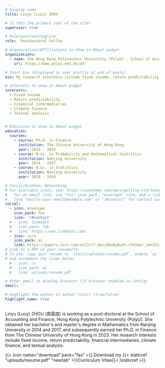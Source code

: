 ```yaml
---
# Display name
title: Linyu (Lucy) ZHOU

# Is this the primary user of the site?
superuser: true

# Role/position/tagline
role:  Postdoctoral Fellow

# Organizations/Affiliations to show in About widget
organizations:
  - name: The Hong Kong Polytechnic University (PolyU) - School of Accounting and Finance
    url: https://www.polyu.edu.hk/af/

# Short bio (displayed in user profile at end of posts)
bio: My research interests include fixed income, return predictability, financial intermediaries, ESG investing and textual analysis.

# Interests to show in About widget
interests:
  - Fixed income
  - Return predictability
  - Financial intermediaries
  - Climate finance
  - Textual analysis
  

# Education to show in About widget
education:
  courses:
    - course: Ph.D. in Finance
      institution: The Chinese University of Hong Kong
      year: 2018 - 2023
    - course: M.Sc. in Probability and Mathematical Statistics
      institution: Nanjing University
      year: 2014 - 2017
    - course: B.Sc. in Statistics
      institution: Nanjing University
      year: 2010 - 2014

# Social/Academic Networking
# For available icons, see: https://wowchemy.com/docs/getting-started/page-builder/#icons
#   For an email link, use "fas" icon pack, "envelope" icon, and a link in the
#   form "mailto:your-email@example.com" or "/#contact" for contact widget.
social:
  - icon: envelope
    icon_pack: fas
    link: '/#contact'
  # - icon: linkedin
  #   icon_pack: fab
  #   link: https://www.linkedin.com/
  - icon: ssrn
    icon_pack: ai
    link: https://papers.ssrn.com/sol3/cf_dev/AbsByAuth.cfm?per_id=3117483
# Link to a PDF of your resume/CV.
# To use: copy your resume to `static/uploads/resume.pdf`, enable `ai` icons in `params.yaml`,
# and uncomment the lines below.
  # - icon: cv
  #   icon_pack: ai
  #   link: uploads/resume.pdf

# Enter email to display Gravatar (if Gravatar enabled in Config)
email: ''

# Highlight the author in author lists? (true/false)
highlight_name: true
---
```


Linyu (Lucy) ZHOU (周霖煜) is working as a post-doctoral at the School of Accounting and Finance, Hong Kong Polytechnic University (PolyU). She obtained her bachelor's and master's degree in Mathematics from Nanjing University in 2014 and 2017, and subsequently earned her Ph.D. in Finance from The Chinese University of Hong Kong in 2023. Her research interests include fixed income, return predictability, financial intermediaries, climate finance, and textual analysis.

{{< icon name="download" pack="fas" >}} Download my {{< staticref "uploads/resume.pdf" "newtab" >}}Curriculum Vitae{{< /staticref >}}.
